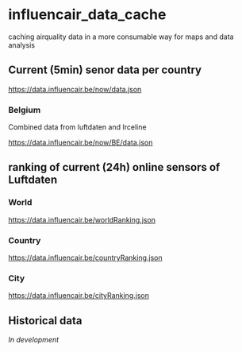 # influencair_data_cache
caching airquality data in a more consumable way for maps and data analysis

## Current (5min) senor data per country
https://data.influencair.be/now/data.json

### Belgium
Combined data from luftdaten and Irceline

https://data.influencair.be/now/BE/data.json

## ranking of current (24h) online sensors of Luftdaten

### World
https://data.influencair.be/worldRanking.json

### Country
https://data.influencair.be/countryRanking.json

### City
https://data.influencair.be/cityRanking.json

## Historical data
_In development_